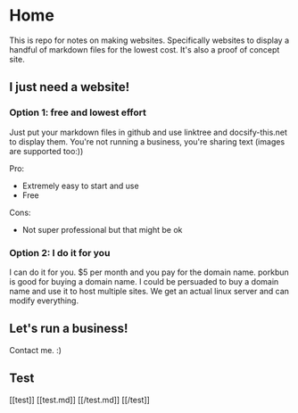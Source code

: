 # Home
This is repo for notes on making websites. Specifically websites to display a handful of markdown files for the lowest cost. 
It's also a proof of concept site. 

## I just need a website!
### Option 1: free and lowest effort
Just put your markdown files in github and use linktree and docsify-this.net to display them. 
You're not running a business, you're sharing text (images are supported too:))

Pro: 
- Extremely easy to start and use
- Free

Cons: 
- Not super professional but that might be ok


### Option 2: I do it for you
I can do it for you. $5 per month and you pay for the domain name. porkbun is good for buying a domain name. I could be persuaded to buy a domain name and use it to host multiple sites. 
We get an actual linux server and can modify everything. 

## Let's run a business!
Contact me. :)


## Test
[[test]]
[[test.md]]
[[/test.md]]
[[/test]]
